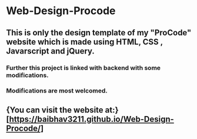 # Web-Design-Procode

## This is only the design template of my "ProCode" website which is made using HTML, CSS , Javarscript and jQuery.
### Further this project is linked with backend with some modifications.


### Modifications are most welcomed.

## {You can visit the website at:}[https://baibhav3211.github.io/Web-Design-Procode/]
